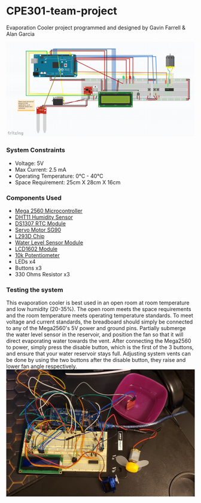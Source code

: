 # CPE301-team-project
Evaporation Cooler project programmed and designed by Gavin Farrell & Alan Garcia

![Schematic](https://github.com/ConkerBFD/CPE301-team-project/blob/main/images/Schematic.png)

### System Constraints
- Voltage: 5V
- Max Current: 2.5 mA
- Operating Temperature: 0°C - 40°C
- Space Requirement: 25cm X 28cm X 16cm

### Components Used
- [Mega 2560 Microcontroller](https://ww1.microchip.com/downloads/en/devicedoc/atmel-2549-8-bit-avr-microcontroller-atmega640-1280-1281-2560-2561_datasheet.pdf)
- [DHT11 Humidity Sensor](https://www.mouser.com/datasheet/2/758/DHT11-Technical-Data-Sheet-Translated-Version-1143054.pdf)
- [DS1307 RTC Module](https://datasheets.maximintegrated.com/en/ds/DS1307.pdf)
- [Servo Motor SG90](http://www.ee.ic.ac.uk/pcheung/teaching/DE1_EE/stores/sg90_datasheet.pdf)
- [L293D Chip](https://www.ti.com/lit/ds/symlink/l293.pdf)
- [Water Level Sensor Module](https://www.emartee.com/Attachment.php?name=42240.pdf)
- [LCD1602 Module](https://www.sparkfun.com/datasheets/LCD/ADM1602K-NSA-FBS-3.3v.pdf)
- [10k Potentiometer](https://components101.com/potentiometer)
- LEDs x4
- Buttons x3
- 330 Ohms Resistor x3

### Testing the system
This evaporation cooler is best used in an open room at room temperature and low humidity (20-35%). The open room meets the space requirements and the room temperature meets operating temperature standards. To meet voltage and current standards, the breadboard should simply be connected to any of the Mega2560's 5V power and ground pins. Partially submerge the water level sensor in the reservoir, and position the fan so that it will direct evaporating water towards the vent. After connecting the Mega2560 to power, simply press the disable button, which is the first of the 3 buttons, and ensure that your water reservoir stays full. Adjusting system vents can be done by using the two buttons after the disable button, they raise and lower fan angle respectively.
![Project Setup](https://github.com/ConkerBFD/CPE301-team-project/blob/main/images/project_setup.jpg)
